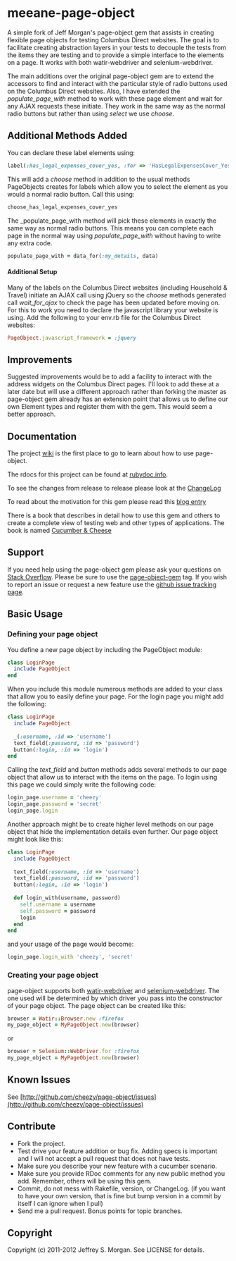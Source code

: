 # meeane-page-object

A simple fork of Jeff Morgan's page-object gem that assists in creating flexible page objects for testing Columbus Direct websites. The goal is to facilitate creating abstraction layers in your tests to decouple the tests from the items they are testing and to provide a simple interface to the elements on a page. It works with both watir-webdriver and selenium-webdriver.

The main additions over the original page-object gem are to extend the accessors to find and interact with the particular style of radio buttons used on the Columbus Direct websites. Also, I have extended the _populate_page_with_ method to work with these page element and wait for any AJAX requests these initiate. They work in the same way as the normal radio buttons but rather than using _select_ we use _choose_.

## Additional Methods Added

You can declare these label elements using:

````ruby
label(:has_legal_expenses_cover_yes, :for => 'HasLegalExpensesCover_Yes')
````

This will add a _choose_ method in addition to the usual methods PageObjects creates for labels which allow you to select the element as you would a normal radio button. Call this using:

````ruby
choose_has_legal_expenses_cover_yes
````

The _populate_page_with method will pick these elements in exactly the same way as normal radio buttons. This means you can complete each page in the normal way using _populate_page_with_ without having to write any extra code.

````ruby
populate_page_with = data_for(:my_details, data)
````

#### Additional Setup
Many of the labels on the Columbus Direct websites (including Household & Travel) initiate an AJAX call using jQuery so the _choose_ methods generated call _wait_for_ajax_ to check the page has been updated before moving on. For this to work you need to declare the javascript library your website is using. Add the following to your env.rb file for the Columbus Direct websites:

````ruby
PageObject.javascript_framework = :jquery
````

## Improvements

Suggested improvements would be to add a facility to interact with the address widgets on the Columbus Direct pages. I'll look to add these at a later date but will use a different approach rather than forking the master as page-object gem already has an extension point that allows us to define our own Element types and register them with the gem. This would seem a better approach.

## Documentation

The project [wiki](https://github.com/cheezy/page-object/wiki/page-object) is the first place to go to learn about how to use page-object.

The rdocs for this project can be found at [rubydoc.info](http://rubydoc.info/gems/page-object/frames).

To see the changes from release to release please look at the [ChangeLog](https://raw.github.com/cheezy/page-object/master/ChangeLog)

To read about the motivation for this gem please read this [blog entry](http://www.cheezyworld.com/2010/11/19/ui-tests-introducing-a-simple-dsl/)

There is a book that describes in detail how to use this gem and others to create a complete view of testing web and other types of applications.  The book is named [Cucumber & Cheese](http://leanpub.com/cucumber_and_cheese)

## Support

If you need help using the page-object gem please ask your questions on [Stack Overflow](http://stackoverflow.com).  Please be sure to use the [page-object-gem](http://stackoverflow.com/questions/tagged/page-object-gem) tag.  If you wish to report an issue or request a new feature use the [github issue tracking page](http://github.com/cheezy/page-object/issues).

## Basic Usage

### Defining your page object

You define a new page object by including the PageObject module:

````ruby
class LoginPage
  include PageObject
end
````
    
When you include this module numerous methods are added to your class that allow you to easily define your page. For the login page you might add the following:

````ruby
class LoginPage
  include PageObject
      
  _(:username, :id => 'username')
  text_field(:password, :id => 'password')
  button(:login, :id => 'login')
end
````

Calling the _text_field_ and _button_ methods adds several methods to our page object that allow us to interact with the items on the page. To login using this page we could simply write the following code:

````ruby
login_page.username = 'cheezy'
login_page.password = 'secret'
login_page.login
````
    
Another approach might be to create higher level methods on our page object that hide the implementation details even further. Our page object might look like this:

````ruby
class LoginPage
  include PageObject
  
  text_field(:username, :id => 'username')
  text_field(:password, :id => 'password')
  button(:login, :id => 'login')
  
  def login_with(username, password)
    self.username = username
    self.password = password
    login
  end
end
````

and your usage of the page would become:

````ruby
login_page.login_with 'cheezy', 'secret'
````

### Creating your page object
page-object supports both [watir-webdriver](https://github.com/jarib/watir-webdriver) and [selenium-webdriver](http://seleniumhq.org/docs/03_webdriver.html). The one used will be determined by which driver you pass into the constructor of your page object. The page object can be created like this:

````ruby
browser = Watir::Browser.new :firefox
my_page_object = MyPageObject.new(browser)
````

or

````ruby
browser = Selenium::WebDriver.for :firefox
my_page_object = MyPageObject.new(browser)
````

## Known Issues

See [http://github.com/cheezy/page-object/issues](http://github.com/cheezy/page-object/issues)

## Contribute
 
* Fork the project.
* Test drive your feature addition or bug fix. Adding specs is important and I will not accept a pull request that does not have tests.
* Make sure you describe your new feature with a cucumber scenario.
* Make sure you provide RDoc comments for any new public method you add. Remember, others will be using this gem.
* Commit, do not mess with Rakefile, version, or ChangeLog.
  (if you want to have your own version, that is fine but bump version in a commit by itself I can ignore when I pull)
* Send me a pull request. Bonus points for topic branches.

## Copyright

Copyright (c) 2011-2012 Jeffrey S. Morgan. See LICENSE for details.
